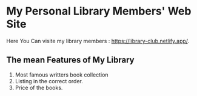 # My Personal Library Members' Web Site

Here You Can visite my library members : https://library-club.netlify.app/.


## The mean Features of My Library
1. Most famous writters book collection
2. Listing in the correct order.
3. Price of the books.
